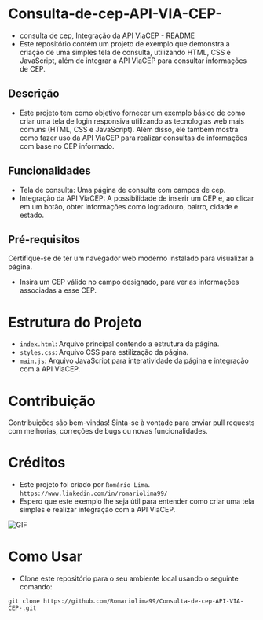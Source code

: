 # Consulta-de-cep-API-VIA-CEP-
- consulta de cep, Integração da API ViaCEP - README
- Este repositório contém um projeto de exemplo que demonstra a criação de uma simples tela de consulta, utilizando HTML, CSS e JavaScript, além de integrar a API ViaCEP para consultar informações de CEP.

## Descrição
- Este projeto tem como objetivo fornecer um exemplo básico de como criar uma tela de login responsiva utilizando as tecnologias web mais comuns (HTML, CSS e JavaScript). Além disso, ele também mostra como fazer uso da API ViaCEP para realizar consultas de informações com base no CEP informado.

## Funcionalidades
- Tela de consulta: Uma página de consulta com campos de cep.
- Integração da API ViaCEP: A possibilidade de inserir um CEP e, ao clicar em um botão, obter informações como logradouro, bairro, cidade e estado.

## Pré-requisitos
Certifique-se de ter um navegador web moderno instalado para visualizar a página.


- Insira um CEP válido no campo designado, para ver as informações associadas a esse CEP.

 # Estrutura do Projeto
- `index.html`: Arquivo principal contendo a estrutura da página.
- `styles.css`: Arquivo CSS para estilização da página.
- `main.js`: Arquivo JavaScript para interatividade da página e integração com a API ViaCEP.

# Contribuição
Contribuições são bem-vindas! Sinta-se à vontade para enviar pull requests com melhorias, correções de bugs ou novas funcionalidades.

# Créditos
- Este projeto foi criado por `Romário Lima`. `https://www.linkedin.com/in/romariolima99/`
- Espero que este exemplo lhe seja útil para entender como criar uma tela simples e realizar integração com a API ViaCEP. 


<img src="https://i.imgur.com/41ZaFOI.png" alt="GIF" data-canonical-src="https://i.imgur.com/41ZaFOI.png" style="max-width: 50%;">

#  Como Usar
- Clone este repositório para o seu ambiente local usando o seguinte comando:

```shell
git clone https://github.com/Romariolima99/Consulta-de-cep-API-VIA-CEP-.git


